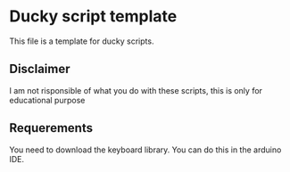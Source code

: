 # Ducky script template
This file is a template for ducky scripts.
## Disclaimer
I am not risponsible of what you do with these scripts, this is only for educational purpose
## Requerements
You need to download the keyboard library. You can do this in the arduino IDE.
